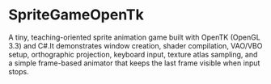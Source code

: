 # SpriteGameOpenTk
A tiny, teaching-oriented sprite animation game built with OpenTK (OpenGL 3.3) and C#.It demonstrates window creation, shader compilation, VAO/VBO setup, orthographic projection, keyboard input, texture atlas sampling, and a simple frame-based animator that keeps the last frame visible when input stops.
